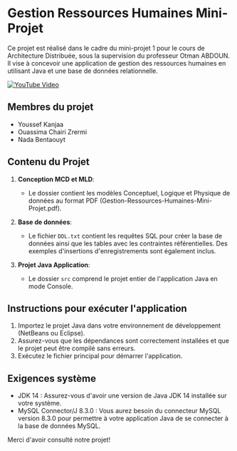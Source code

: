 # Gestion Ressources Humaines Mini-Projet

Ce projet est réalisé dans le cadre du mini-projet 1 pour le cours de Architecture Distribuée, sous la supervision du professeur Otman ABDOUN. Il vise à concevoir une application de gestion des ressources humaines en utilisant Java et une base de données relationnelle.

[![YouTube Video](https://i3.ytimg.com/vi/i_m37hVnS6U/maxresdefault.jpg)](https://youtu.be/i_m37hVnS6U)


## Membres du projet
- Youssef Kanjaa
- Ouassima Chairi Zrermi
- Nada Bentaouyt

## Contenu du Projet

1. **Conception MCD et MLD**:
   - Le dossier contient les modèles Conceptuel, Logique et Physique de données au format PDF (Gestion-Ressources-Humaines-Mini-Projet.pdf).

2. **Base de données**:
   - Le fichier `DDL.txt` contient les requêtes SQL pour créer la base de données ainsi que les tables avec les contraintes référentielles. Des exemples d'insertions d'enregistrements sont également inclus.

3. **Projet Java Application**:
   - Le dossier `src` comprend le projet entier de l'application Java en mode Console. 

## Instructions pour exécuter l'application

1. Importez le projet Java dans votre environnement de développement (NetBeans ou Eclipse).
2. Assurez-vous que les dépendances sont correctement installées et que le projet peut être compilé sans erreurs.
3. Exécutez le fichier principal pour démarrer l'application.

## Exigences système

- JDK 14 : Assurez-vous d'avoir une version de Java JDK 14 installée sur votre système.
- MySQL Connector/J 8.3.0 : Vous aurez besoin du connecteur MySQL version 8.3.0 pour permettre à votre application Java de se connecter à la base de données MySQL.

Merci d'avoir consulté notre projet!
